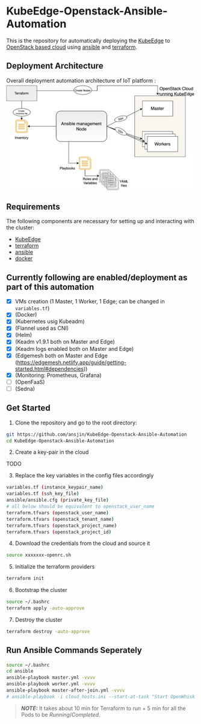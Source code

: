 # KubeEdge-Openstack-Ansible-Automation
This is the repository for automatically deploying the [KubeEdge](https://github.com/kubeedge/kubeedge) to [OpenStack based cloud](https://www.openstack.org/) using [ansible](https://docs.ansible.com/ansible/latest/installation_guide/intro_installation.html) and [terraform](https://learn.hashicorp.com/terraform/getting-started/install.html). 


## Deployment Architecture
Overall deployment automation architecture of IoT platform : 
<img src="./docs/diagrams/terraform-ansible.png"/>



## Requirements

The following components are necessary for setting up and interacting with the cluster:
 * [KubeEdge](https://github.com/kubeedge/kubeedge)
 * [terraform](https://learn.hashicorp.com/terraform/getting-started/install.html)
 * [ansible](https://docs.ansible.com/ansible/latest/installation_guide/intro_installation.html)
 * [docker](https://docs.docker.com/engine/install/)

## Currently following are enabled/deployment as part of this automation
- [x] VMs creation (1 Master, 1 Worker, 1 Edge; can be changed in ``` variables.tf```)
- [x] (Docker)
- [x] (Kubernetes usig Kubeadm)
- [x] (Flannel used as CNI)
- [x] (Helm)
- [x] (Keadm v1.9.1 both on Master and Edge)
- [x] (Keadm logs enabled both on Master and Edge)
- [x] (Edgemesh both on Master and Edge (https://edgemesh.netlify.app/guide/getting-started.html#dependencies))
- [x] (Monitoring: Prometheus, Grafana)
- [ ] (OpenFaaS)
- [ ] (Sedna)
 
## Get Started

1. Clone the repository and go to the root directory:

```bash
git https://github.com/ansjin/KubeEdge-Openstack-Ansible-Automation
cd KubeEdge-Openstack-Ansible-Automation
```

2. Create a key-pair in the cloud

TODO

3. Replace the key variables in the config files accordingly

```bash
variables.tf (instance_keypair_name)
variables.tf (ssh_key_file)
ansible/ansible.cfg (private_key_file)
# all below should be equivalent to openstack_user_name
terraform.tfvars (openstack_user_name)
terraform.tfvars (openstack_tenant_name)
terraform.tfvars (openstack_project_name)
terraform.tfvars (openstack_project_id)
```

4. Download the credentials from the cloud and source it

```bash
source xxxxxxx-openrc.sh
```

5. Initialize the terraform providers

```bash
terraform init
```

6. Bootstrap the cluster

```bash
source ~/.bashrc
terraform apply -auto-approve
```

7. Destroy the cluster

```bash
terraform destroy -auto-approve
```

## Run Ansible Commands Seperately
```bash
source ~/.bashrc
cd ansible
ansible-playbook master.yml -vvvv
ansible-playbook worker.yml -vvvv
ansible-playbook master-after-join.yml -vvvv
# ansible-playbook -i cloud_hosts.ini --start-at-task "Start OpenWhisk Version of IoT Platform and create ow functions" master-after-join.yml -vvvv
```


> **_NOTE:_**  It takes about 10 min for Terraform to run + 5 min for all the Pods to be _Running_/_Completed_.